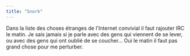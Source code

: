 ```yaml
---
title: "Snork"
---
```


Dans la liste des choses étranges de l'Internet convivial il faut rajouter IRC
le matin. Je sais jamais si je parle avec des gens qui viennent de se lever,
ou avec des gens qui ont oublié de se coucher... Oui le matin il faut pas
grand chose pour me perturber.

